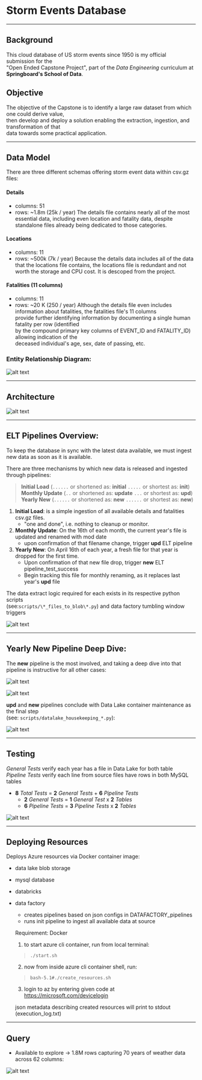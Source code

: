 # Storm Events Database
_____

## Background

  This cloud database of US storm events since 1950 is my official submission for the  
  "Open Ended Capstone Project", part of the *Data Engineering* curriculum at  
  __Springboard's School of Data__.

## Objective

  The objective of the Capstone is to identify a large raw dataset from which one could derive value,  
  then develop and deploy a solution enabling the extraction, ingestion, and transformation of that  
  data towards some practical application.

----

## Data Model

  There are three different schemas offering storm event data within csv.gz files:

#### Details
  - columns: 51
  - rows: ~1.8m (25k / year)
  The details file contains nearly all of the most essential data, including even location and
  fatality data, despite standalone files already being dedicated to those categories.

#### Locations  
  - columns: 11
  - rows: ~500k (7k / year)
  Because the details data includes all of the data that the locations file contains, the locations
  file is redundant and not worth the storage and CPU cost.  It is descoped from the project.

#### Fatalities (11 columns)
- columns: 11
- rows: ~20 K (250 / year)
Although the details file even includes information about fatalities, the fatalities file's 11 columns  
provide further identifying information by documenting a single human fatality per row (identified  
  by the compound primary key columns of EVENT_ID and FATALITY_ID) allowing indication of the  
  deceased individual's age, sex, date of passing, etc.

### Entity Relationship Diagram:

![alt text](https://github.com/conner-mcnicholas/StormEventsDB/blob/main/imgs/ERD.png?raw=true)  

-------

## Architecture

![alt text](https://github.com/conner-mcnicholas/StormEventsDB/blob/main/imgs/architecture_diagram.png?raw=true)  

---

## ELT Pipelines Overview:

To keep the database in sync with the latest data available, we must ingest new data as soon as it is available.  

There are three mechanisms by which new data is released and ingested through pipelines:  
> **Initial Load** (`......` or shortened as: **initial** `.....` or shortest as: **init**)  
> **Monthly Update** (`..` or shortened as: **update** `...` or shortest as: **upd**)  
> **Yearly New** (`......` or shortened as: **new** `......` or shortest as: **new**)

1. **Initial Load**: is a simple ingestion of all available details and fatalities csv.gz files.  
    - "one and done", i.e. nothing to cleanup or monitor.
2. **Monthly Update**: On the 16th of each month, the current year's file is updated and renamed with mod date
    - upon confirmation of that filename change, trigger **upd** ELT pipeline  
3. **Yearly New**: On April 16th of each year, a fresh file for that year is dropped for the first time.  
    - Upon confirmation of that new file drop, trigger **new** ELT pipeline_test_success
    - Begin tracking this file for monthly renaming, as it replaces last year's **upd** file

  The data extract logic required  for each exists in its respective python scripts  
  (see:`scripts/\*_files_to_blob\*.py`) and data factory tumbling window triggers

![alt text](https://github.com/conner-mcnicholas/StormEventsDB/blob/main/imgs/pipeline_overview.png?raw=true)  

---

## Yearly New Pipeline Deep Dive:

  The **new** pipeline is the most involved, and taking a deep dive into that pipeline is instructive for all other cases:

![alt text](https://github.com/conner-mcnicholas/StormEventsDB/blob/main/imgs/annotated_pull_new_w_id.png?raw=true)  

![alt text](https://github.com/conner-mcnicholas/StormEventsDB/blob/main/imgs/yearly_deepdive.png?raw=true)  

  **upd** and **new** pipelines conclude with Data Lake container maintenance as the final step  
  (see: `scripts/datalake_housekeeping_*.py`):

![alt text](https://github.com/conner-mcnicholas/StormEventsDB/blob/main/imgs/clean_containers_output.png?raw=true)  

----

## Testing  

  *General Tests* verify each year has a file in Data Lake for both table  
  *Pipeline Tests* verify each line from source files have rows in both MySQL tables

- **8** *Total Tests* = **2** *General Tests* + **6** *Pipeline Tests*
  - **2** *General Tests* = **1** *General Test* x **2** *Tables*
  - **6** *Pipeline Tests* = **3** *Pipeline Tests*  x **2** *Tables*

![alt text](https://github.com/conner-mcnicholas/StormEventsDB/blob/main/imgs/pipeline_test_success.png?raw=true)

----

## Deploying Resources

Deploys Azure resources via Docker container image:

- data lake blob storage   
- mysql database   
- databricks   
- data factory   
  - creates pipelines based on json configs in DATAFACTORY_pipelines  
  - runs init pipeline to ingest all available data at source  

  Requirement: Docker  

  1) to start azure cli container, run from local terminal:  
  > `./start.sh`  

  2) now from inside azure cli container shell, run:  
  > `bash-5.1#./create_resources.sh`  

  3) login to az by entering given code at https://microsoft.com/devicelogin  

  json metadata describing created resources will print to stdout (execution_log.txt)

----

## Query

- Available to explore -> 1.8M rows capturing 70 years of weather data across 62 columns:  

![alt text](https://github.com/conner-mcnicholas/StormEventsDB/blob/main/imgs/mysqlworkbench_detdate.png?raw=true)
